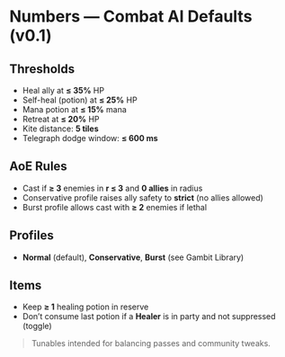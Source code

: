 # Numbers — Combat AI Defaults (v0.1)

## Thresholds
- Heal ally at **≤ 35%** HP
- Self-heal (potion) at **≤ 25%** HP
- Mana potion at **≤ 15%** mana
- Retreat at **≤ 20%** HP
- Kite distance: **5 tiles**
- Telegraph dodge window: **≤ 600 ms**

## AoE Rules
- Cast if **≥ 3** enemies in **r ≤ 3** and **0 allies** in radius
- Conservative profile raises ally safety to **strict** (no allies allowed)
- Burst profile allows cast with **≥ 2** enemies if lethal

## Profiles
- **Normal** (default), **Conservative**, **Burst** (see Gambit Library)

## Items
- Keep **≥ 1** healing potion in reserve
- Don’t consume last potion if a **Healer** is in party and not suppressed (toggle)

> Tunables intended for balancing passes and community tweaks.

